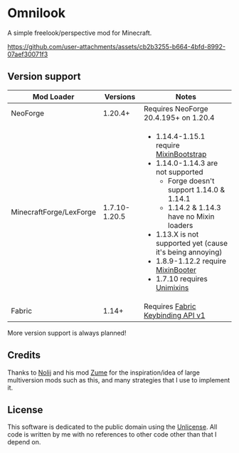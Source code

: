 # Omnilook

A simple freelook/perspective mod for Minecraft.

https://github.com/user-attachments/assets/cb2b3255-b664-4bfd-8992-07aef30071f3

## Version support

| Mod Loader              | Versions      | Notes                                                                                                                                                                                                                                                                                                                                                                                                                                                                                                    |
|-------------------------|---------------|----------------------------------------------------------------------------------------------------------------------------------------------------------------------------------------------------------------------------------------------------------------------------------------------------------------------------------------------------------------------------------------------------------------------------------------------------------------------------------------------------------|
| NeoForge                | 1.20.4+       | Requires NeoForge 20.4.195+ on 1.20.4                                                                                                                                                                                                                                                                                                                                                                                                                                                                    |
| MinecraftForge/LexForge | 1.7.10-1.20.5 | <ul><li>1.14.4-1.15.1 require <a href="https://modrinth.com/mod/mixinbootstrap">MixinBootstrap</a></li><li>1.14.0-1.14.3 are not supported<ul><li>Forge doesn't support 1.14.0 & 1.14.1</li><li>1.14.2 & 1.14.3 have no Mixin loaders</li></ul></li><li>1.13.X is not supported yet (cause it's being annoying)</li><li>1.8.9-1.12.2 require <a href="https://modrinth.com/mod/mixinbooter">MixinBooter</a></li><li>1.7.10 requires <a href="https://modrinth.com/mod/unimixins">Unimixins</a></li></ul> |
| Fabric                  | 1.14+         | Requires [Fabric Keybinding API v1](https://modrinth.com/mod/fabric-api/)                                                                                                                                                                                                                                                                                                                                                                                                                                |

More version support is always planned!

## Credits
Thanks to [Nolij](https://github.com/Nolij) and his mod [Zume](https://github.com/Nolij/Zume)
for the inspiration/idea of large multiversion mods such as this, and many strategies that I use to implement it.


## License
This software is dedicated to the public domain using the [Unlicense](LICENSE). All code is written by me with no references to other code other than that I depend on.
